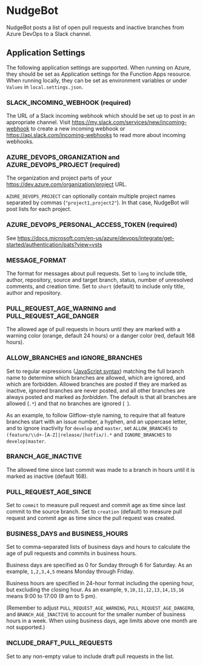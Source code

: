 # NudgeBot
NudgeBot posts a list of open pull requests and inactive branches from Azure DevOps to a Slack channel.

## Application Settings
The following application settings are supported.
When running on Azure, they should be set as Application settings for the Function Apps resource.
When running locally, they can be set as environment variables or under `Values` in `local.settings.json`.

### SLACK_INCOMING_WEBHOOK (required)
The URL of a Slack incoming webhook which should be set up to post in an appropriate channel.
Visit https://my.slack.com/services/new/incoming-webhook to create a new incoming webhook or https://api.slack.com/incoming-webhooks to read more about incoming webhooks.

### AZURE_DEVOPS_ORGANIZATION and AZURE_DEVOPS_PROJECT (required)
The organization and project parts of your https://dev.azure.com/organization/project URL.

`AZURE_DEVOPS_PROJECT` can optionally contain multiple project names separated by commas (`"project1,project2"`).
In that case, NudgeBot will post lists for each project.

### AZURE_DEVOPS_PERSONAL_ACCESS_TOKEN (required)
See https://docs.microsoft.com/en-us/azure/devops/integrate/get-started/authentication/pats?view=vsts

### MESSAGE_FORMAT
The format for messages about pull requests.
Set to `long` to include title, author, repository, source and target branch, status, number of unresolved comments, and creation time.
Set to `short` (default) to include only title, author and repository.

### PULL_REQUEST_AGE_WARNING and PULL_REQUEST_AGE_DANGER
The allowed age of pull requests in hours until they are marked with a warning color (orange, default 24 hours) or a danger color (red, default 168 hours).

### ALLOW_BRANCHES and IGNORE_BRANCHES
Set to regular expressions ([JavaScript syntax](https://developer.mozilla.org/en-US/docs/Web/JavaScript/Guide/Regular_Expressions)) matching the full branch name to determine which branches are allowed, which are ignored, and which are forbidden.
Allowed branches are posted if they are marked as inactive, ignored branches are never posted, and all other branches are always posted and marked as _forbidden_.
The default is that all branches are allowed (`.*`) and that no branches are ignored (` `).

As an example, to follow Gitflow-style naming, to require that all feature branches start with an issue number, a hyphen, and an uppercase letter, and to ignore inactivity for `develop` and `master`, set `ALLOW_BRANCHES` to `(feature/\\d+-[A-Z]|release/|hotfix/).*` and `IGNORE_BRANCHES` to `develop|master`.

### BRANCH_AGE_INACTIVE
The allowed time since last commit was made to a branch in hours until it is marked as inactive (default 168).

### PULL_REQUEST_AGE_SINCE
Set to `commit` to measure pull request and commit age as time since last commit to the source branch.
Set to `creation` (default) to measure pull request and commit age as time since the pull request was created.

### BUSINESS_DAYS and BUSINESS_HOURS
Set to comma-separated lists of business days and hours to calculate the age of pull requests and commits in business hours.

Business days are specified as 0 for Sunday through 6 for Saturday.
As an example, `1,2,3,4,5` means Monday through Friday.

Business hours are specified in 24-hour format including the opening hour, but excluding the closing hour.
As an example, `9,10,11,12,13,14,15,16` means 9:00 to 17:00 (9 am to 5 pm).

(Remember to adjust `PULL_REQUEST_AGE_WARNING`, `PULL_REQUEST_AGE_DANGER0`, and `BRANCH_AGE_INACTIVE` to account for the smaller number of business hours in a week.
When using business days, age limits above one month are not supported.)

### INCLUDE_DRAFT_PULL_REQUESTS
Set to any non-empty value to include draft pull requests in the list.
